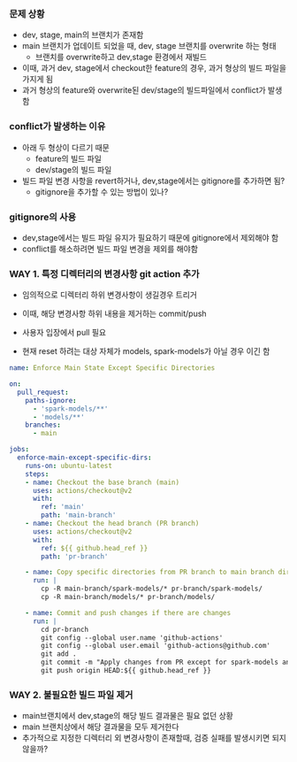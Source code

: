### 문제 상황
- dev, stage, main의 브랜치가 존재함
- main 브랜치가 업데이트 되었을 때, dev, stage 브랜치를 overwrite 하는 형태
	- 브랜치를 overwrite하고 dev,stage 환경에서 재빌드
- 이때, 과거 dev, stage에서 checkout한 feature의 경우, 과거 형상의 빌드 파일을 가지게 됨
- 과거 형상의 feature와 overwrite된 dev/stage의 빌드파일에서 conflict가 발생함

### conflict가 발생하는 이유
- 아래 두 형상이 다르기 때문
	- feature의 빌드 파일
	- dev/stage의 빌드 파일
- 빌드 파일 변경 사항을 revert하거나, dev,stage에서는 gitignore를 추가하면 됨?
	- gitignore을 추가할 수 있는 방법이 있나?

### gitignore의 사용
- dev,stage에서는 빌드 파일 유지가 필요하기 때문에 gitignore에서 제외해야 함
- conflict를 해소하려면 빌드 파일 변경을 제외를 해야함

### WAY 1. 특정 디렉터리의 변경사항 git action 추가
- 임의적으로 디렉터리 하위 변경사항이 생길경우 트리거
- 이때, 해당 변경사항 하위 내용을 제거하는 commit/push
- 사용자 입장에서 pull 필요


- 현재 reset 하려는 대상 자체가 models, spark-models가 아닐 경우 이긴 함

```yaml
name: Enforce Main State Except Specific Directories

on:
  pull_request:
    paths-ignore:
      - 'spark-models/**'
      - 'models/**'
    branches:
      - main

jobs:
  enforce-main-except-specific-dirs:
    runs-on: ubuntu-latest
    steps:
    - name: Checkout the base branch (main)
      uses: actions/checkout@v2
      with:
        ref: 'main'
        path: 'main-branch'
    - name: Checkout the head branch (PR branch)
      uses: actions/checkout@v2
      with:
        ref: ${{ github.head_ref }}
        path: 'pr-branch'

    - name: Copy specific directories from PR branch to main branch directory
      run: |
        cp -R main-branch/spark-models/* pr-branch/spark-models/
        cp -R main-branch/models/* pr-branch/models/

    - name: Commit and push changes if there are changes
      run: |
        cd pr-branch
        git config --global user.name 'github-actions'
        git config --global user.email 'github-actions@github.com'
        git add .
        git commit -m "Apply changes from PR except for spark-models and models directories" || echo "No changes to commit"
        git push origin HEAD:${{ github.head_ref }}
```


### WAY 2. 불필요한 빌드 파일 제거
- main브랜치에서 dev,stage의 해당 빌드 결과물은 필요 없던 상황
- main 브랜치상에서 해당 결과물을 모두 제거한다
- 추가적으로 지정한 디렉터리 외 변경사항이 존재할때, 검증 실패를 발생시키면 되지 않을까?